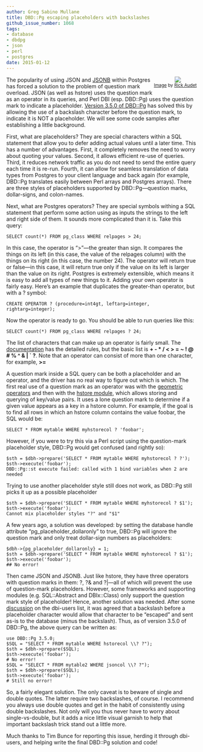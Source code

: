 ```yaml
---
author: Greg Sabino Mullane
title: DBD::Pg escaping placeholders with backslashes
github_issue_number: 1068
tags:
- database
- dbdpg
- json
- perl
- postgres
date: 2015-01-12
---
```


<div class="separator" style="clear: both; float: right; margin-bottom: 1em; text-align: center;"><a href="/blog/2015/01/dbdpg-escaping-placeholders-with/image-0-big.jpeg" imageanchor="1" style="clear: right; margin-left: 1em;"><img border="0" src="/blog/2015/01/dbdpg-escaping-placeholders-with/image-0.jpeg"/></a>
<br/><small><a href="https://flic.kr/p/4vUdLJ">Image</a> by <a href="https://www.flickr.com/photos/spine/">Rick Audet</a></small></div>

The popularity of using JSON and [JSONB](https://www.depesz.com/2014/03/25/waiting-for-9-4-introduce-jsonb-a-structured-format-for-storing-json/) within Postgres has forced a solution to the problem of question mark overload. JSON (as well as hstore) uses the question mark as an operator in its queries, and Perl DBI (esp. DBD::Pg) uses the question mark to indicate a placeholder. [Version 3.5.0 of DBD::Pg](http://search.cpan.org/dist/DBD-Pg/
) has solved this by allowing the use of a backslash character before the question mark, to indicate it is NOT a placeholder. We will see some code samples after establishing a little background.

First, what are placeholders? They are special characters within a SQL statement that allow you to defer adding actual values until a later time. This has a number of advantages. First, it completely removes the need to worry about quoting your values. Second, it allows efficient re-use of queries. Third, it reduces network traffic as you do not need to send the entire query each time it is re-run. Fourth, it can allow for seamless translation of data types from Postgres to your client language and back again (for example, DBD::Pg translates easily between Perl arrays and Postgres arrays). There are three styles of placeholders supported by DBD::Pg—​question marks, dollar-signs, and colon-names.

Next, what are Postgres operators? They are special symbols withing a SQL statement that perform some action using as inputs the strings to the left and right side of them. It sounds more complicated than it is. Take this query:

```
SELECT count(*) FROM pg_class WHERE relpages > 24;
```

In this case, the operator is “>”—​the greater than sign. It compares the things on its left (in this case, the value of the relpages column) with the things on its right (in this case, the number 24). The operator will return true or false—​in this case, it will return true only if the value on its left is larger than the value on its right. Postgres is extremely extensible, which means it is easy to add all types of new things to it. Adding your own operator is fairly easy. Here’s an example that duplicates the greater-than operator, but with a ? symbol:

```
CREATE OPERATOR ? (procedure=int4gt, leftarg=integer, rightarg=integer);
```

Now the operator is ready to go. You should be able to run queries like this:

```
SELECT count(*) FROM pg_class WHERE relpages ? 24;
```

The list of characters that can make up an operator is fairly small. The [documentation](https://www.postgresql.org/docs/9.4/static/sql-createoperator.html) has the detailed rules, but the basic list is **+ - * / < > = ~ ! @ # % ^ & | ` ?**. Note that an operator can consist of more than one character, for example, **>=**

A question mark inside a SQL query can be both a placeholder and an operator, and the driver has no real way to figure out which is which. The first real use of a question mark as an operator was with the [geometric operators](https://www.postgresql.org/docs/current/static/functions-geometry.html) and then with the [hstore module](https://www.postgresql.org/docs/current/static/hstore.html), which allows storing and querying of key/value pairs. It uses a lone question mark to determine if a given value appears as a key in a hstore column. For example, if the goal is to find all rows in which an hstore column contains the value foobar, the SQL would be:

```
SELECT * FROM mytable WHERE myhstorecol ? 'foobar';
```

However, if you were to try this via a Perl script using the question-mark placeholder style, DBD::Pg would get confused (and rightly so):

```
$sth = $dbh->prepare('SELECT * FROM mytable WHERE myhstorecol ? ?');
$sth->execute('foobar');
DBD::Pg::st execute failed: called with 1 bind variables when 2 are needed
```

Trying to use another placeholder style still does not work, as DBD::Pg still picks it up as a possible placeholder

```
$sth = $dbh->prepare('SELECT * FROM mytable WHERE myhstorecol ? $1');
$sth->execute('foobar');
Cannot mix placeholder styles "?" and "$1"
```

A few years ago, a solution was developed: by setting the database handle attribute “pg_placeholder_dollaronly” to true, DBD::Pg will ignore the question mark and only treat dollar-sign numbers as placeholders:

```
$dbh->{pg_placeholder_dollaronly} = 1;
$sth = $dbh->prepare('SELECT * FROM mytable WHERE myhstorecol ? $1');
$sth->execute('foobar');
## No error!
```

Then came JSON and JSONB. Just like hstore, they have three operators with question marks in them: ?, ?& and ?|—​all of which will prevent the use of question-mark placeholders. However, some frameworks and supporting modules (e.g. SQL::Abstract and DBIx::Class) only support the question mark style of placeholder! Hence, another solution was needed. After some [discussion](http://codeverge.com/perl.dbi.users/escaping-placeholders-take-2/2026098) on the dbi-users list, it was agreed that a backslash before a placeholder character would allow that character to be “escaped” and sent as-is to the database (minus the backslash). Thus, as of version 3.5.0 of DBD::Pg, the above query can be written as:

```
use DBD::Pg 3.5.0;
$SQL = "SELECT * FROM mytable WHERE hstorecol \\? ?");
$sth = $dbh->prepare($SQL);
$sth->execute('foobar');
# No error!
$SQL = "SELECT * FROM mytable2 WHERE jsoncol \\? ?");
$sth = $dbh->prepare($SQL);
$sth->execute('foobar');
# Still no error!
```

So, a fairly elegant solution. The only caveat is to beware of single and double quotes. The latter require two backslashes, of course. I recommend you always use double quotes and get in the habit of consistently using double backslashes. Not only will you thus never have to worry about single-vs-double, but it adds a nice little visual garnish to help that important backslash trick stand out a little more.

Much thanks to Tim Bunce for reporting this issue, herding it through dbi-users, and helping write the final DBD::Pg solution and code!
